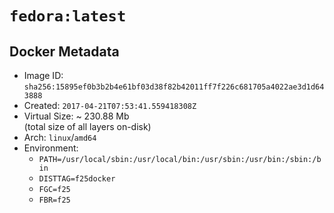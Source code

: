 # `fedora:latest`

## Docker Metadata

- Image ID: `sha256:15895ef0b3b2b4e61bf03d38f82b42011ff7f226c681705a4022ae3d1d643888`
- Created: `2017-04-21T07:53:41.559418308Z`
- Virtual Size: ~ 230.88 Mb  
  (total size of all layers on-disk)
- Arch: `linux`/`amd64`
- Environment:
  - `PATH=/usr/local/sbin:/usr/local/bin:/usr/sbin:/usr/bin:/sbin:/bin`
  - `DISTTAG=f25docker`
  - `FGC=f25`
  - `FBR=f25`
